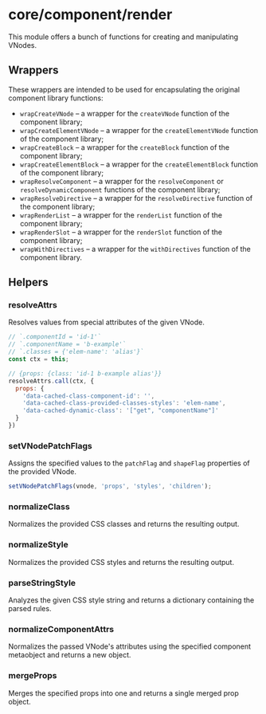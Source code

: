 # core/component/render

This module offers a bunch of functions for creating and manipulating VNodes.

## Wrappers

These wrappers are intended to be used for encapsulating the original component library functions:

* `wrapCreateVNode` – a wrapper for the `createVNode` function of the component library;
* `wrapCreateElementVNode` – a wrapper for the `createElementVNode` function of the component library;
* `wrapCreateBlock` – a wrapper for the `createBlock` function of the component library;
* `wrapCreateElementBlock` – a wrapper for the `createElementBlock` function of the component library;
* `wrapResolveComponent` – a wrapper for the `resolveComponent` or `resolveDynamicComponent` functions of the component library;
* `wrapResolveDirective` – a wrapper for the `resolveDirective` function of the component library;
* `wrapRenderList` – a wrapper for the `renderList` function of the component library;
* `wrapRenderSlot` – a wrapper for the `renderSlot` function of the component library;
* `wrapWithDirectives` – a wrapper for the `withDirectives` function of the component library.

## Helpers

### resolveAttrs

Resolves values from special attributes of the given VNode.

```js
// `.componentId = 'id-1'`
// `.componentName = 'b-example'`
// `.classes = {'elem-name': 'alias'}`
const ctx = this;

// {props: {class: 'id-1 b-example alias'}}
resolveAttrs.call(ctx, {
  props: {
    'data-cached-class-component-id': '',
    'data-cached-class-provided-classes-styles': 'elem-name',
    'data-cached-dynamic-class': '["get", "componentName"]'
  }
})
```

### setVNodePatchFlags

Assigns the specified values to the `patchFlag` and `shapeFlag` properties of the provided VNode.

```js
setVNodePatchFlags(vnode, 'props', 'styles', 'children');
```

### normalizeClass

Normalizes the provided CSS classes and returns the resulting output.

### normalizeStyle

Normalizes the provided CSS styles and returns the resulting output.

### parseStringStyle

Analyzes the given CSS style string and returns a dictionary containing the parsed rules.

### normalizeComponentAttrs

Normalizes the passed VNode's attributes using the specified component metaobject and returns a new object.

### mergeProps

Merges the specified props into one and returns a single merged prop object.
